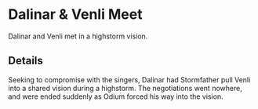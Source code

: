 # Dalinar & Venli Meet
Dalinar and Venli met in a highstorm vision.

## Details
Seeking to compromise with the singers, Dalinar had Stormfather pull Venli into a shared vision during a highstorm. The negotiations went nowhere, and were ended suddenly as Odium forced his way into the vision.
